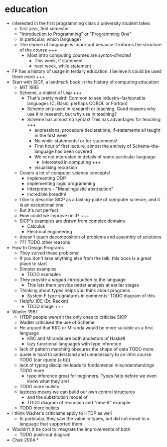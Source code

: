 # education

* interested in the first programming class a university student takes
  * first year, first semester
  * "Introduction to Programming" or "Programming One"
  * In particular, which language?
  * The choice of language is important because it informs the structure of the course
    +++
    * Most intro computing courses are _syntax-directed_
      * This week, if statement
      * next week, while statement
* FP has a history of usage in tertiary education. I believe it could be used there more
+++
* Start with SICP, a landmark book in the history of computing education
  * MIT 1985
  * Scheme, a dialect of Lisp
    +++
    * That's pretty weird! Common to see industry-fashionable languages (C, Basic, perhaps COBOL or Fortran)
    * Scheme only used in research or teaching. Good reasons why use it in research, but why use in teaching?
    * Scheme has almost no syntax! This has advantages for teaching
      +++
      * expressions, procedure declarations, if-statements all taught in the first week
      * No while-statements! or for-statements!
      * First hour of first lecture, almost the entirety of Scheme-the-language has been covered
      * We're not interested in details of some particular language
        * interested in computing
      +++
      * visualising recursion
  * Covers a lot of computer science concepts!
    * implementing OOP
    * implementing logic programming
    * Interpreters - "Metalinguistic abstraction"
    * Incredible breadth!
  * I like to describe SICP as a tasting-plate of computer science, and it is an exceptional one
  * But it's not perfect
  * How could we improve on it?
+++
  * SICP's examples are drawn from complex domains
    * Calculus
    * Electrical engineering
  * doesn't teach decomposition of problems and assembly of solutions
  * ???      TODO other reasons
* How to Design Programs
  * They solved these problems!
  * If you don't take anything else from the talk, this book is a great place to start
  * Simpler examples
    * TODO examples
  * They provide a _staged introduction_ to the language
    * This lets them provide better analysis at earlier stages
  * Thinking about types helps you think about programs
    * System F type signatures in comments! TODO diagram of this
  * Helpful IDE (Dr. Racket)
    * TODO image
+++
* Wadler 1987
  * HTDP people weren't the only ones to criticise SICP
  * Wadler criticised the use of Scheme
  * He argued that KRC or Miranda would be more suitable as a first language
    * KRC and Miranda are both ancestors of Haskell
    * lazy functional languages with type inference
  * lack of pattern matching obscures the shape of data     TODO more
  * quote is hard to understand and unnecessary to an intro course      TODO (car (quote (a b)))
  * lack of typing discipline leads to fundamental misunderstandings     TODO more
    * type inference great for beginners. Types help before we even know what they are!
  * TODO more bullets
  * laziness means we can build our own control structures
    * and the substitution model of 
    * TODO diagram of recursion and "new-if" example
  * TODO more bullets
* I think Wadler's criticisms apply to HTDP as well
  * In particular, they saw the value in types, but did not move to a language that supported them
* Wouldn't it be cool to integrate the improvements of both
  * TODO push-out diagram
* Chak 2004
  *